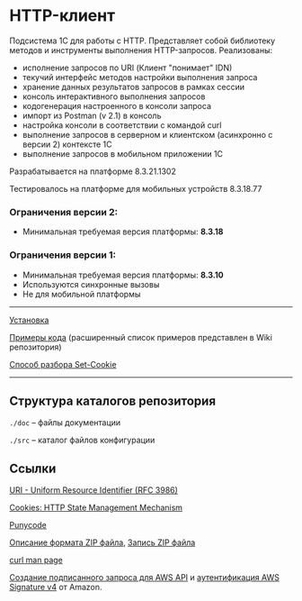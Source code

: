 # HTTP-клиент

Подсистема 1С для работы с HTTP. Представляет собой библиотеку методов и инструменты выполнения HTTP-запросов. Реализованы:

- исполнение запросов по URI (Клиент "понимает" IDN)
- текучий интерфейс методов настройки выполнения запроса
- хранение данных результатов запросов в рамках сессии
- консоль интерактивного выполнения запросов
- кодогенерация настроенного в консоли запроса
- импорт из Postman (v 2.1) в консоль
- настройка консоли в соответствии с командой curl
- выполнение запросов в серверном и клиентском (асинхронно с версии 2) контексте 1С
- выполнение запросов в мобильном приложении 1С

Разрабатывается на платформе 8.3.21.1302

Тестировалось на платформе для мобильных устройств 8.3.18.77

### Ограничения версии 2:

- Минимальная требуемая версия платформы: **8.3.18**

### Ограничения версии 1:

- Минимальная требуемая версия платформы: **8.3.10**
- Используются синхронные вызовы
- Не для мобильной платформы

---

[Установка](/doc/installation.md)

[Примеры кода](/doc/code_examples.md) (расширенный список примеров представлен в Wiki репозитория)

[Способ разбора Set-Cookie](/doc/dfa.md)

---

## Структура каталогов репозитория

`./doc` – файлы документации

`./src` – каталог файлов конфигурации

## Ссылки

[URI - Uniform Resource Identifier (RFC 3986)](https://www.ietf.org/rfc/rfc3986)

[Cookies: HTTP State Management Mechanism](https://datatracker.ietf.org/doc/html/draft-ietf-httpbis-rfc6265bis)

[Punycode](https://datatracker.ietf.org/doc/html/rfc3492)

[Описание формата ZIP файла](https://blog2k.ru/archives/3391), [Запись ZIP файла](https://blog2k.ru/archives/3397)

[curl man page](https://curl.se/docs/manpage.html)

[Создание подписанного запроса для AWS API](https://docs.aws.amazon.com/IAM/latest/UserGuide/create-signed-request.html) и [аутентификация AWS Signature v4](https://docs.aws.amazon.com/AmazonS3/latest/API/sig-v4-authenticating-requests.html) от Amazon.
